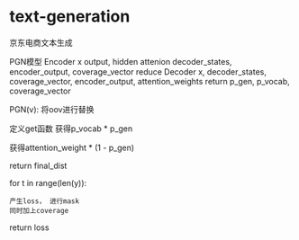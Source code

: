 # text-generation
京东电商文本生成

PGN模型
Encoder          x    output, hidden
attenion         decoder_states, encoder_output, coverage_vector 
reduce
Decoder          x, decoder_states, coverage_vector, encoder_output, attention_weights
return p_gen, p_vocab, coverage_vector

PGN(v):
将oov进行替换

定义get函数
获得p_vocab * p_gen

获得attention_weight * (1 - p_gen)

return final_dist

for t in range(len(y)):

    产生loss， 进行mask
    同时加上coverage
    
return loss

